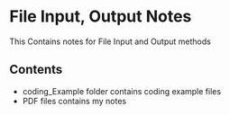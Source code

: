 # File Input, Output Notes
This Contains notes for File Input and Output methods

## Contents
- coding_Example folder contains coding example files
- PDF files contains my notes
